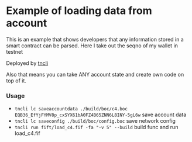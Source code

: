 # Example of loading data from account

This is an example that shows developers that any information stored in a smart contract can be parsed. Here I take out the seqno of my wallet in testnet

Deployed by [tncli](https://github.com/disintar/tncli)


Also that means you can take ANY account state and create own code on top of it.

### Usage

- `tncli lc saveaccountdata ./build/boc/c4.boc EQB36_EfYjFYMV8p_cxSYX61bA0FZ4B65ZNN6L8INY-5gL6w` save account data
- `tncli lc saveconfig ./build/boc/config.boc` save network config
- `tncli run fift/load_c4.fif -fa "-v 5" --build` build func and run load_c4.fif
